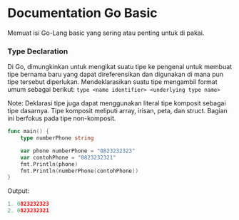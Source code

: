 # Documentation Go Basic

Memuat isi Go-Lang basic yang sering atau penting untuk di pakai.

### Type Declaration

Di Go, dimungkinkan untuk mengikat suatu tipe ke pengenal untuk membuat tipe bernama baru yang dapat direferensikan dan digunakan di mana pun tipe tersebut diperlukan. Mendeklarasikan suatu tipe mengambil format umum sebagai berikut:
```type <name identifier> <underlying type name>```

Note:
Deklarasi tipe juga dapat menggunakan literal tipe komposit sebagai tipe dasarnya. Tipe komposit meliputi array, irisan, peta, dan struct. Bagian ini berfokus pada tipe non-komposit.

```go
func main() {
	type numberPhone string

	var phone numberPhone = "0823232323"
	var contohPhone = "0823232321"
	fmt.Println(phone)
	fmt.Println(numberPhone(contohPhone))
}
```
Output:
```go
1. 0823232323
2. 0823232321
```